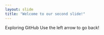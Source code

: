 ```yaml
---
layout: slide
title: "Welcome to our second slide!"
---
```

Exploring GitHub
Use the left arrow to go back!
